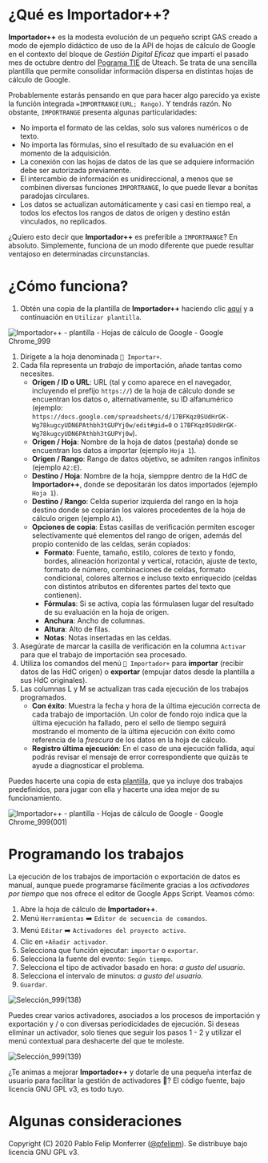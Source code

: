 # ¿Qué es Importador++?

**Importador++** es la modesta evolución de un pequeño script GAS creado a modo de ejemplo didáctico de uso de la API de hojas de cálculo de Google en el contexto del bloque de *Gestión Digital Eficaz* que impartí el pasado mes de octubre dentro del [Pograma TIE](https://u-teach.co/tie) de Uteach. Se trata de una sencilla plantilla que permite consolidar información dispersa en distintas hojas de cálculo de Google.

Probablemente estarás pensando en que para hacer algo parecido ya existe la función integrada `=IMPORTRANGE(URL; Rango)`. Y tendrás razón. No obstante, `IMPORTRANGE` presenta algunas particularidades:

+ No importa el formato de las celdas, solo sus valores numéricos o de texto.
+ No importa las fórmulas, sino el resultado de su evaluación en el momento de la adquisición.
+ La conexión con las hojas de datos de las que se adquiere información debe ser autorizada previamente.
+ El intercambio de información es unidireccional, a menos que se combinen diversas funciones `IMPORTRANGE`, lo que puede llevar a bonitas paradojas circulares.
+ Los datos se actualizan automáticamente y casi casi en tiempo real, a todos los efectos los rangos de datos de origen y destino están vinculados, no replicados.

¿Quiero esto decir que **Importador++** es preferible a `IMPORTRANGE`? En absoluto. Simplemente, funciona de un modo diferente que puede resultar ventajoso en determinadas circunstancias.

# ¿Cómo funciona?

1. Obtén una copia de la plantilla de **Importador++** haciendo clic [aquí](https://docs.google.com/spreadsheets/d/18EQAHxf-pvijBnzjpy3M4Q_WDkFvsoO54tns5gO51yM/template/preview) y a continuación en `Utilizar plantilla`.

![Importador++ - plantilla - Hojas de cálculo de Google - Google Chrome_999](https://user-images.githubusercontent.com/12829262/71700231-96cb4d00-2dc3-11ea-8b45-ac6e52fdc83d.png)

1. Dirígete a la hoja denominada `🔄 Importar+`.
1. Cada fila representa un *trabajo* de importación, añade tantas como necesites.
    + **Origen / ID o URL**: URL (tal y como aparece en el navegador, incluyendo el prefijo `https://`) de la hoja de cálculo donde se encuentran los datos o, alternativamente, su ID alfanumérico (ejemplo: `https://docs.google.com/spreadsheets/d/17BFKqz0SUdHrGK-Wg78kugcyUDN6PAthbh3tGUPYj0w/edit#gid=0` o `17BFKqz0SUdHrGK-Wg78kugcyUDN6PAthbh3tGUPYj0w`).
    + **Origen / Hoja**: Nombre de la hoja de datos (pestaña) donde se encuentran los datos a importar (ejemplo `Hoja 1`).
    + **Origen / Rango**: Rango de datos objetivo, se admiten rangos infinitos (ejemplo `A2:E`).
    + **Destino / Hoja**: Nombre de la hoja, siemppre dentro de la HdC de **Importador++**, donde se depositarán los datos importados (ejemplo `Hoja 1`).
    + **Destino / Rango**: Celda superior izquierda del rango en la hoja destino donde se copiarán los valores procedentes de la hoja de cálculo origen (ejemplo `A1`).
    + **Opciones de copia**: Estas casillas de verificación permiten escoger selectivamente qué elementos del rango de origen, además del propio contenido de las celdas, serán copiados:
      + **Formato**: Fuente, tamaño, estilo, colores de texto y fondo, bordes, alineación horizontal y vertical, rotación, ajuste de texto, formato de número, combinaciones de celdas, formato condicional, colores alternos e incluso texto enriquecido (celdas con distintos atributos en diferentes partes del texto que contienen).
      + **Fórmulas**: Si se activa, copia las fórmulasen lugar del resultado de su evaluación en la hoja de origen.
      + **Anchura**: Ancho de columnas.
      + **Altura**: Alto de filas.
      + **Notas**: Notas insertadas en las celdas.
1. Asegúrate de marcar la casilla de verificación en la columna `Activar` para que el trabajo de importación sea procesado.
1. Utiliza los comandos del menú `🔄 Importador+` para **importar** (recibir datos de las HdC origen) o **exportar** (empujar datos desde la plantilla a sus HdC originales).
1. Las columnas L y M se actualizan tras cada ejecución de los trabajos programados.
    + **Con éxito**: Muestra la fecha y hora de la última ejecución correcta de cada trabajo de importación. Un color de fondo rojo indica que la última ejecución ha fallado, pero el sello de tiempo seguirá mostrando el momento de la última ejecución con éxito como referencia de la *frescura* de los datos en la hoja de cálculo.
    + **Registro última ejecución**: En el caso de una ejecución fallida, aquí podrás revisar el mensaje de error correspondiente que quizás te ayude a diagnosticar el problema.

Puedes hacerte una copia de esta [plantilla](https://docs.google.com/spreadsheets/d/1AReLiyOuTEXLkWCFhJE3nnSC-P2KvMMODYFI1weeKT0/template/preview), que ya incluye dos trabajos predefinidos, para jugar con ella y hacerte una idea mejor de su funcionamiento.

![Importador++ - plantilla - Hojas de cálculo de Google - Google Chrome_999(001)](https://user-images.githubusercontent.com/12829262/71700313-f0337c00-2dc3-11ea-83ef-f68e19dba69e.png)

# Programando los trabajos

La ejecución de los trabajos de importación o exportación de datos es manual, aunque puede programarse fácilmente gracias a los *activadores por tiempo* que nos ofrece el editor de Google Apps Script. Veamos cómo:

1. Abre la hoja de cálculo de **Importador++**.
1. Menú `Herramientas` :arrow_right: `Editor de secuencia de comandos`.
1. Menú `Editar` :arrow_right: `Activadores del proyecto activo`.
1. Clic en `+Añadir activador`.
1. Selecciona que función ejecutar: `importar` o `exportar`.
1. Selecciona la fuente del evento: `Según tiempo`.
1. Selecciona el tipo de activador basado en hora: *a gusto del usuario*.
1. Selecciona el intervalo de minutos: *a gusto del usuario.*
1. `Guardar`.

![Selección_999(138)](https://user-images.githubusercontent.com/12829262/71700637-700e1600-2dc5-11ea-9c03-9dfb756cf181.png)

Puedes crear varios activadores, asociados a los procesos de importación y exportación y / o con diversas periodicidades de ejecución. Si deseas eliminar un activador, solo tienes que seguir los pasos 1 - 2 y utilizar el menú contextual para deshacerte del que te moleste.

![Selección_999(139)](https://user-images.githubusercontent.com/12829262/71700824-4f928b80-2dc6-11ea-986a-dff34e3452c8.png)

¿Te animas a mejorar **Importador++** y dotarle de una pequeña interfaz de usuario para facilitar la gestión de activadores :muscle:? El código fuente, bajo licencia GNU GPL v3, es todo tuyo.

# Algunas consideraciones


Copyright (C) 2020 Pablo Felip Monferrer ([@pfelipm](https://twitter.com/pfelipm)). Se distribuye bajo licencia GNU GPL v3.
